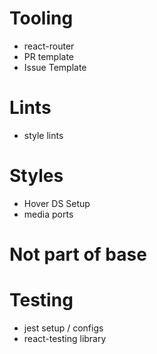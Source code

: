 # Tooling

<!-- - husky -->
  <!-- - ts-configs  -->
  <!-- - vite-config -->
- react-router
- PR template
- Issue Template

# Lints

<!-- - eslint -->
<!-- - prettier -->

- style lints

# Styles

- Hover DS Setup
- media ports

# Not part of base

# Testing

- jest setup / configs
- react-testing library
